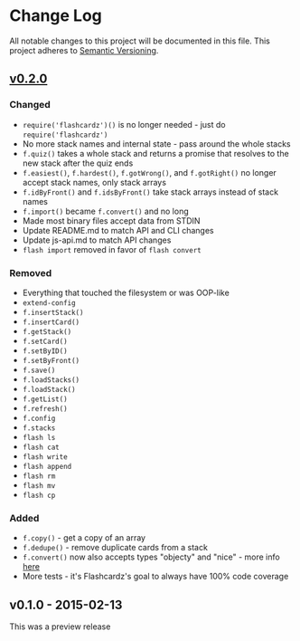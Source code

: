# Change Log
All notable changes to this project will be documented in this file. This project adheres to [Semantic Versioning](http://semver.org/).

## [v0.2.0][0.2.0]
### Changed
- `require('flashcardz')()` is no longer needed - just do `require('flashcardz')`
- No more stack names and internal state - pass around the whole stacks
- `f.quiz()` takes a whole stack and returns a promise that resolves to the new stack after the quiz ends
- `f.easiest()`, `f.hardest()`, `f.gotWrong()`, and `f.gotRight()` no longer accept stack names, only stack arrays
- `f.idByFront()` and `f.idsByFront()` take stack arrays instead of stack names
- `f.import()` became `f.convert()` and no long
- Made most binary files accept data from STDIN
- Update README.md to match API and CLI changes
- Update js-api.md to match API changes
- `flash import` removed in favor of `flash convert`

### Removed
- Everything that touched the filesystem or was OOP-like
- `extend-config`
- `f.insertStack()`
- `f.insertCard()`
- `f.getStack()`
- `f.setCard()`
- `f.setByID()`
- `f.setByFront()`
- `f.save()`
- `f.loadStacks()`
- `f.loadStack()`
- `f.getList()`
- `f.refresh()`
- `f.config`
- `f.stacks`
- `flash ls`
- `flash cat`
- `flash write`
- `flash append`
- `flash rm`
- `flash mv`
- `flash cp`


### Added
- `f.copy()` - get a copy of an array
- `f.dedupe()` - remove duplicate cards from a stack
- `f.convert()` now also accepts types "objecty" and "nice" - more info [here](https://github.com/jamescostian/flashcardz/blob/master/js-api.md#fconvertdata-type)
- More tests - it's Flashcardz's goal to always have 100% code coverage

## v0.1.0 - 2015-02-13
This was a preview release

[0.2.0]: https://github.com/jamescostian/flashcardz/compare/v0.1.0...HEAD
